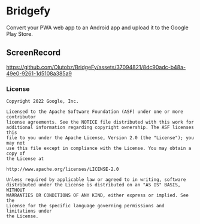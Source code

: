 # Bridgefy

Convert your PWA web app to an Android app and upload it to the Google Play Store.

## ScreenRecord

https://github.com/Olutobz/BridgeFy/assets/37094821/8dc90adc-b48a-49e0-9261-1d5108a385a9


### License

```
Copyright 2022 Google, Inc.

Licensed to the Apache Software Foundation (ASF) under one or more contributor
license agreements. See the NOTICE file distributed with this work for
additional information regarding copyright ownership. The ASF licenses this
file to you under the Apache License, Version 2.0 (the "License"); you may not
use this file except in compliance with the License. You may obtain a copy of
the License at

http://www.apache.org/licenses/LICENSE-2.0

Unless required by applicable law or agreed to in writing, software
distributed under the License is distributed on an "AS IS" BASIS, WITHOUT
WARRANTIES OR CONDITIONS OF ANY KIND, either express or implied. See the
License for the specific language governing permissions and limitations under
the License.
```
